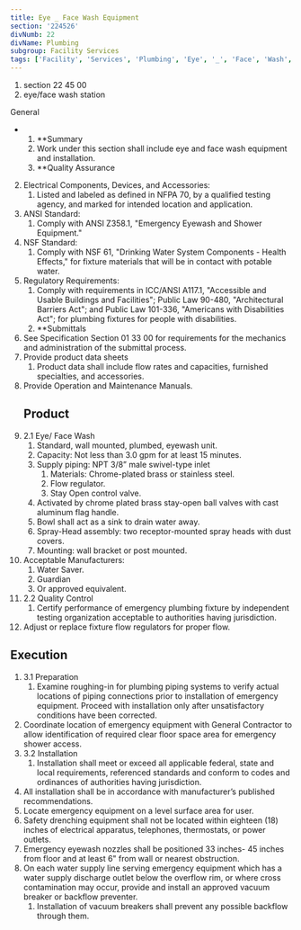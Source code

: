 ```yaml
---
title: Eye _ Face Wash Equipment
section: '224526'
divNumb: 22
divName: Plumbing
subgroup: Facility Services
tags: ['Facility', 'Services', 'Plumbing', 'Eye', '_', 'Face', 'Wash', 'Equipment']
---
```


   1. section 22 45 00
   1. eye/face wash station

General

* 
	1. **Summary
   1. Work under this section shall include eye and face wash equipment and installation.
	1. **Quality Assurance
2. Electrical Components, Devices, and Accessories:
      1. Listed and labeled as defined in NFPA 70, by a qualified testing agency, and marked for intended location and application.
3. ANSI Standard:
      1. Comply with ANSI Z358.1, "Emergency Eyewash and Shower Equipment."
4. NSF Standard:
      1. Comply with NSF 61, "Drinking Water System Components - Health Effects," for fixture materials that will be in contact with potable water.
5. Regulatory Requirements:
      1. Comply with requirements in ICC/ANSI A117.1, "Accessible and Usable Buildings and Facilities"; Public Law 90-480, "Architectural Barriers Act"; and Public Law 101-336, "Americans with Disabilities Act"; for plumbing fixtures for people with disabilities.
	1. **Submittals
6. See Specification Section 01 33 00 for requirements for the mechanics and administration of the submittal process.
7. Provide product data sheets
	1. Product data shall include flow rates and capacities, furnished specialties, and accessories.
8. Provide Operation and Maintenance Manuals. 
   ## Product
1. 2.1 Eye/ Face Wash
   1. Standard, wall mounted, plumbed, eyewash unit. 
	1. Capacity: Not less than 3.0 gpm for at least 15 minutes. 
	2. Supply piping: NPT 3/8” male swivel-type inlet
		1. Materials: Chrome-plated brass or stainless steel.
		2. Flow regulator.
		3. Stay Open control valve.
	3. Activated by chrome plated brass stay-open ball valves with cast aluminum flag handle.
	4. Bowl shall act as a sink to drain water away.
	5. Spray-Head assembly: two receptor-mounted spray heads with dust covers. 
	6. Mounting: wall bracket or post mounted.
2. Acceptable Manufacturers:
	1. Water Saver.
	2. Guardian
	3. Or approved equivalent.
1. 2.2 Quality Control
   1. Certify performance of emergency plumbing fixture by independent testing organization acceptable to authorities having jurisdiction. 
2. Adjust or replace fixture flow regulators for proper flow. 


## Execution

1. 3.1 Preparation
   1. Examine roughing-in for plumbing piping systems to verify actual locations of piping connections prior to installation of emergency equipment. Proceed with installation only after unsatisfactory conditions have been corrected.
2. Coordinate location of emergency equipment with General Contractor to allow identification of required clear floor space area for emergency shower access.
1. 3.2 Installation
   1. Installation shall meet or exceed all applicable federal, state and local requirements, referenced standards and conform to codes and ordinances of authorities having jurisdiction. 
2. All installation shall be in accordance with manufacturer’s published recommendations.
3. Locate emergency equipment on a level surface area for user.
4. Safety drenching equipment shall not be located within eighteen (18) inches of electrical apparatus, telephones, thermostats, or power outlets.
5. Emergency eyewash nozzles shall be positioned 33 inches- 45 inches from floor and at least 6" from wall or nearest obstruction.
6. On each water supply line serving emergency equipment which has a water supply discharge outlet below the overflow rim, or where cross contamination may occur, provide and install an approved vacuum breaker or backflow preventer. 
	1. Installation of vacuum breakers shall prevent any possible backflow through them.

